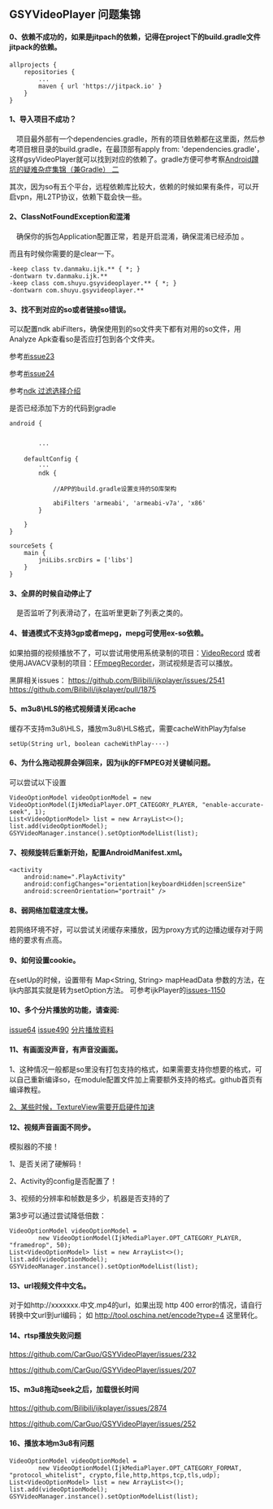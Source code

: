 ## GSYVideoPlayer 问题集锦

#### 0、依赖不成功的，如果是jitpach的依赖，记得在project下的build.gradle文件jitpack的依赖。
```
allprojects {
	repositories {
		...
		maven { url 'https://jitpack.io' }
	}
}
```
#### 1、导入项目不成功？

　项目最外部有一个dependencies.gradle，所有的项目依赖都在这里面，然后参考项目根目录的build.gradle，在最顶部有apply from: 'dependencies.gradle'，这样gsyVideoPlayer就可以找到对应的依赖了。gradle方便可参考察[Android蹲坑的疑难杂症集锦（兼Gradle） 二](http://www.jianshu.com/p/86e4b336c17d)

  其次，因为so有五个平台，远程依赖库比较大，依赖的时候如果有条件，可以开启vpn，用L2TP协议，依赖下载会快一些。

#### 2、ClassNotFoundException和混淆

　确保你的拆包Application配置正常，若是开启混淆，确保混淆已经添加 。

  而且有时候你需要的是clear一下。

```
-keep class tv.danmaku.ijk.** { *; }
-dontwarn tv.danmaku.ijk.**
-keep class com.shuyu.gsyvideoplayer.** { *; }
-dontwarn com.shuyu.gsyvideoplayer.**

```

#### 3、找不到对应的so或者链接so错误。

  可以配置ndk abiFilters，确保使用到的so文件夹下都有对用的so文件，用Analyze Apk查看so是否应打包到各个文件夹。

  参考[#issue23](https://github.com/CarGuo/GSYVideoPlayer/issues/23)

  参考[#issue24](https://github.com/CarGuo/GSYVideoPlayer/issues/24)

  参考[ndk 过滤选择介绍](https://www.diycode.cc/topics/691)

  是否已经添加下方的代码到gradle
```
android {


        ···

    defaultConfig {
        ···
        ndk {

            //APP的build.gradle设置支持的SO库架构

            abiFilters 'armeabi', 'armeabi-v7a', 'x86'
        }

    }
}
```

```
sourceSets {
    main {
        jniLibs.srcDirs = ['libs']
    }
}
```

#### 3、全屏的时候自动停止了

　是否监听了列表滑动了，在监听里更新了列表之类的。

#### 4、普通模式不支持3gp或者mepg，mepg可使用ex-so依赖。

如果拍摄的视频播放不了，可以尝试用使用系统录制的项目：[VideoRecord](https://github.com/CarGuo/VideoRecord)
或者使用JAVACV录制的项目：[FFmpegRecorder](https://github.com/CrazyOrr/FFmpegRecorder )，测试视频是否可以播放。

黑屏相关issues：
https://github.com/Bilibili/ijkplayer/issues/2541
https://github.com/Bilibili/ijkplayer/pull/1875


#### 5、m3u8\HLS的格式视频请关闭cache

缓存不支持m3u8\HLS，播放m3u8\HLS格式，需要cacheWithPlay为false

```
setUp(String url, boolean cacheWithPlay····)

```

#### 6、为什么拖动视屏会弹回来，因为ijk的FFMPEG对关键帧问题。
可以尝试以下设置
```
VideoOptionModel videoOptionModel = new VideoOptionModel(IjkMediaPlayer.OPT_CATEGORY_PLAYER, "enable-accurate-seek", 1);
List<VideoOptionModel> list = new ArrayList<>();
list.add(videoOptionModel);
GSYVideoManager.instance().setOptionModelList(list);
```

#### 7、视频旋转后重新开始，配置AndroidManifest.xml。
```
<activity
    android:name=".PlayActivity"
    android:configChanges="orientation|keyboardHidden|screenSize"
    android:screenOrientation="portrait" />
```

#### 8、弱网络加载速度太慢。
若网络环境不好，可以尝试关闭缓存来播放，因为proxy方式的边播边缓存对于网络的要求有点高。

#### 9、如何设置cookie。
在setUp的时候，设置带有 Map<String, String> mapHeadData 参数的方法，在Ijk内部其实就是转为setOption方法。
可参考ijkPlayer的[issues-1150](https://github.com/Bilibili/ijkplayer/issues/1150)

#### 10、多个分片播放的功能，请查阅:
[issue64](https://github.com/CarGuo/GSYVideoPlayer/issues/64)
[issue490](https://github.com/Bilibili/ijkplayer/issues/490)
[分片播放资料](http://www.jianshu.com/p/ea794a357b48)

#### 11、有画面没声音，有声音没画面。
1、这种情况一般都是so里没有打包支持的格式，如果需要支持你想要的格式，可以自己重新编译so，在module配置文件加上需要额外支持的格式。github首页有编译教程。

[2、某些时候，TextureView需要开启硬件加速](https://github.com/CarGuo/GSYVideoPlayer/issues/266)

#### 12、视频声音画面不同步。

模拟器的不接！

1、是否关闭了硬解码！

2、Activity的config是否配置了！

3、视频的分辨率和帧数是多少，机器是否支持的了

第3步可以通过尝试降低倍数：

```
VideoOptionModel videoOptionModel =
        new VideoOptionModel(IjkMediaPlayer.OPT_CATEGORY_PLAYER, "framedrop", 50);
List<VideoOptionModel> list = new ArrayList<>();
list.add(videoOptionModel);
GSYVideoManager.instance().setOptionModelList(list);
```

#### 13、url视频文件中文名。

对于如http://xxxxxxx.中文.mp4的url，如果出现 http 400 error的情况，请自行转换中文url到url编码；
如 http://tool.oschina.net/encode?type=4 这里转化。


#### 14、rtsp播放失败问题

https://github.com/CarGuo/GSYVideoPlayer/issues/232

https://github.com/CarGuo/GSYVideoPlayer/issues/207


#### 15、m3u8拖动seek之后，加载很长时间

https://github.com/Bilibili/ijkplayer/issues/2874

https://github.com/CarGuo/GSYVideoPlayer/issues/252

#### 16、播放本地m3u8有问题

```
VideoOptionModel videoOptionModel =
        new VideoOptionModel(IjkMediaPlayer.OPT_CATEGORY_FORMAT, "protocol_whitelist", crypto,file,http,https,tcp,tls,udp);
List<VideoOptionModel> list = new ArrayList<>();
list.add(videoOptionModel);
GSYVideoManager.instance().setOptionModelList(list);
```


